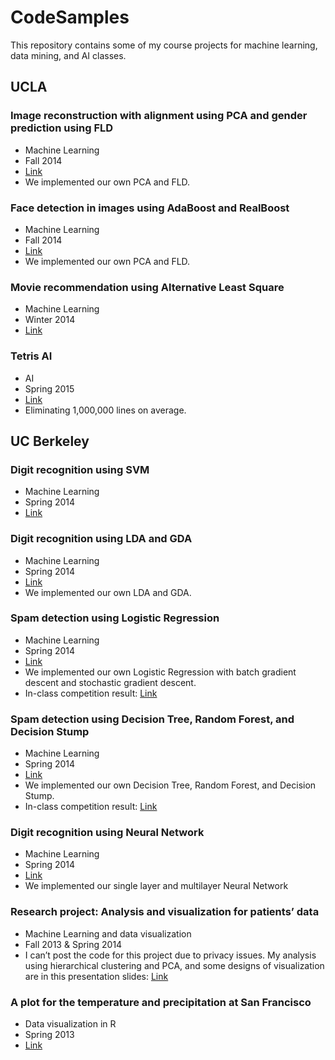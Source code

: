 # CodeSamples
This repository contains some of my course projects for machine learning, data mining, and AI classes.

## UCLA

### Image reconstruction with alignment using PCA and gender prediction using FLD
* Machine Learning
* Fall 2014
* [Link](https://www.github.com)
* We implemented our own PCA and FLD.

### Face detection in images using AdaBoost and RealBoost
* Machine Learning
* Fall 2014
* [Link](https://www.github.com)
* We implemented our own PCA and FLD.

### Movie recommendation using Alternative Least Square
* Machine Learning
* Winter 2014
* [Link](https://www.github.com)
 
### Tetris AI
* AI
* Spring 2015
* [Link](https://www.github.com)
* Eliminating 1,000,000 lines on average.

## UC Berkeley

### Digit recognition using SVM
* Machine Learning
* Spring 2014
* [Link](https://www.github.com)

### Digit recognition using LDA and GDA
* Machine Learning
* Spring 2014
* [Link](https://www.github.com)
* We implemented our own LDA and GDA.

### Spam detection using Logistic Regression
* Machine Learning
* Spring 2014
* [Link](https://www.github.com)
* We implemented our own Logistic Regression with batch gradient descent and stochastic gradient descent.
* In-class competition result: [Link](https://www.kaggle.com/users/172711/he-ma/results)
 
### Spam detection using Decision Tree, Random Forest, and Decision Stump
* Machine Learning
* Spring 2014
* [Link](https://www.github.com)
* We implemented our own Decision Tree, Random Forest, and Decision Stump.
* In-class competition result: [Link](https://www.kaggle.com/users/172711/he-ma/results)

### Digit recognition using Neural Network
* Machine Learning
* Spring 2014
* [Link](https://www.github.com)
* We implemented our single layer and multilayer Neural Network

### Research project: Analysis and visualization for patients’ data
* Machine Learning and data visualization
* Fall 2013 & Spring 2014
* I can’t post the code for this project due to privacy issues. My analysis using hierarchical clustering and PCA, and some designs of visualization are in this presentation slides: [Link](https://www.github.com)

### A plot for the temperature and precipitation at San Francisco
* Data visualization in R
* Spring 2013
* [Link](https://www.github.com)
